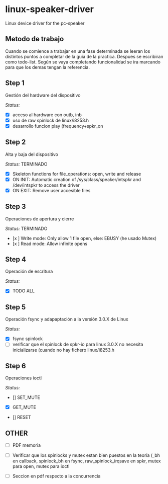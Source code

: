 # linux-speaker-driver
Linux device driver for the pc-speaker

## Metodo de trabajo
Cuando se comience a trabajar en una fase determinada se leeran los distintos puntos a completar de la guia de la practica. Despues se escribiran como todo-list. Según se vaya completando funcionalidad se ira marcando para que los demas tengan la referencia.

## Step 1

Gestión del hardware del dispositivo

*Status:*

- [x] acceso al hardware con outb, inb
- [x] uso de raw spinlock de linux/i8253.h
- [x] desarrollo funcion play (frequency+spkr_on

## Step 2

Alta y baja del dispositivo

*Status:* TERMINADO

- [x] Skeleton functions for file_operations: open, write and release 
- [x] ON INIT: Automatic creation of /sys/class/speaker/intspkr and /dev/intspkr to access the driver
- [x] ON EXIT: Remove user accesible files

## Step 3

Operaciones de apertura y cierre

*Status:* TERMINADO

- [x ] Write mode: Only allow 1 file open, else: EBUSY (he usado Mutex)
- [x ] Read mode: Allow infinite opens

## Step 4

Operación de escritura

*Status:*

- [x] TODO ALL

## Step 5

Operación fsync y adapaptación a la versión 3.0.X de Linux

*Status:*

- [x] fsync spinlock
- [ ] verificar que el spinlock de spkr-io para linux 3.0.X no necesita inicializarse (cuando no hay fichero linux/i8253.h

## Step 6

Operaciones ioctl

*Status:*

- [] SET_MUTE
- [x] GET_MUTE
- [] RESET

## OTHER

- [ ] PDF memoria
- [ ] Verificar que los spinlocks y mutex estan bien puestos en la teoría (_bh en callback, spinlock_bh en fsync, raw_spinlock_irqsave en spkr, mutex para open, mutex para ioctl
- [ ] Seccion en pdf respecto a la concurrencia

